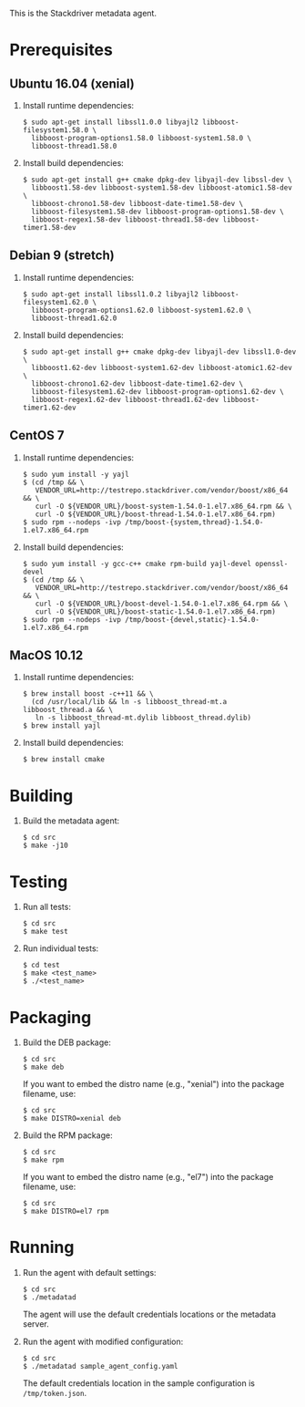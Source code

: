 This is the Stackdriver metadata agent.

# Prerequisites

<!---
## Ubuntu 14.04 (trusty)

1. Install runtime dependencies:

       $ sudo apt-get install libyajl2 libboost-filesystem1.55.0 \
         libboost-program-options1.55.0 libboost-system1.55.0 \
         libboost-thread1.55.0

2. Install build dependencies:

       $ sudo apt-get install g++ cmake dpkg-dev libyajl-dev libssl-dev \
         libboost1.55-dev libboost-system1.55-dev libboost-atomic1.55-dev \
         libboost-chrono1.55-dev libboost-date-time1.55-dev \
         libboost-filesystem1.55-dev libboost-program-options1.55-dev \
         libboost-regex1.55-dev libboost-thread1.55-dev libboost-timer1.55-dev

-->
## Ubuntu 16.04 (xenial)

1. Install runtime dependencies:

       $ sudo apt-get install libssl1.0.0 libyajl2 libboost-filesystem1.58.0 \
         libboost-program-options1.58.0 libboost-system1.58.0 \
         libboost-thread1.58.0

2. Install build dependencies:

       $ sudo apt-get install g++ cmake dpkg-dev libyajl-dev libssl-dev \
         libboost1.58-dev libboost-system1.58-dev libboost-atomic1.58-dev \
         libboost-chrono1.58-dev libboost-date-time1.58-dev \
         libboost-filesystem1.58-dev libboost-program-options1.58-dev \
         libboost-regex1.58-dev libboost-thread1.58-dev libboost-timer1.58-dev

## Debian 9 (stretch)

1. Install runtime dependencies:

       $ sudo apt-get install libssl1.0.2 libyajl2 libboost-filesystem1.62.0 \
         libboost-program-options1.62.0 libboost-system1.62.0 \
         libboost-thread1.62.0

2. Install build dependencies:

       $ sudo apt-get install g++ cmake dpkg-dev libyajl-dev libssl1.0-dev \
         libboost1.62-dev libboost-system1.62-dev libboost-atomic1.62-dev \
         libboost-chrono1.62-dev libboost-date-time1.62-dev \
         libboost-filesystem1.62-dev libboost-program-options1.62-dev \
         libboost-regex1.62-dev libboost-thread1.62-dev libboost-timer1.62-dev

## CentOS 7

1. Install runtime dependencies:

       $ sudo yum install -y yajl
       $ (cd /tmp && \
          VENDOR_URL=http://testrepo.stackdriver.com/vendor/boost/x86_64 && \
          curl -O ${VENDOR_URL}/boost-system-1.54.0-1.el7.x86_64.rpm && \
          curl -O ${VENDOR_URL}/boost-thread-1.54.0-1.el7.x86_64.rpm)
       $ sudo rpm --nodeps -ivp /tmp/boost-{system,thread}-1.54.0-1.el7.x86_64.rpm

2. Install build dependencies:

       $ sudo yum install -y gcc-c++ cmake rpm-build yajl-devel openssl-devel
       $ (cd /tmp && \
          VENDOR_URL=http://testrepo.stackdriver.com/vendor/boost/x86_64 && \
          curl -O ${VENDOR_URL}/boost-devel-1.54.0-1.el7.x86_64.rpm && \
          curl -O ${VENDOR_URL}/boost-static-1.54.0-1.el7.x86_64.rpm)
       $ sudo rpm --nodeps -ivp /tmp/boost-{devel,static}-1.54.0-1.el7.x86_64.rpm

## MacOS 10.12

1. Install runtime dependencies:

       $ brew install boost -c++11 && \
         (cd /usr/local/lib && ln -s libboost_thread-mt.a libboost_thread.a && \
          ln -s libboost_thread-mt.dylib libboost_thread.dylib)
       $ brew install yajl

2. Install build dependencies:

       $ brew install cmake

# Building

1. Build the metadata agent:

       $ cd src
       $ make -j10

# Testing

1. Run all tests:

       $ cd src
       $ make test

2. Run individual tests:

       $ cd test
       $ make <test_name>
       $ ./<test_name>

# Packaging

1. Build the DEB package:

       $ cd src
       $ make deb

   If you want to embed the distro name (e.g., "xenial") into the package
   filename, use:

       $ cd src
       $ make DISTRO=xenial deb

2. Build the RPM package:

       $ cd src
       $ make rpm

   If you want to embed the distro name (e.g., "el7") into the package
   filename, use:

       $ cd src
       $ make DISTRO=el7 rpm

# Running

1. Run the agent with default settings:

       $ cd src
       $ ./metadatad

   The agent will use the default credentials locations or the metadata server.

2. Run the agent with modified configuration:

       $ cd src
       $ ./metadatad sample_agent_config.yaml

   The default credentials location in the sample configuration is `/tmp/token.json`.
